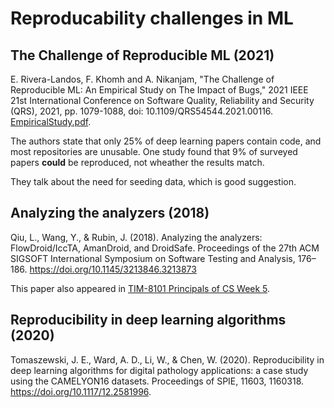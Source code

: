 # Reproducability challenges in ML

## The Challenge of Reproducible ML (2021)

E. Rivera-Landos, F. Khomh and A. Nikanjam, "The Challenge of Reproducible ML: An Empirical Study on The Impact of Bugs," 2021 IEEE 21st International Conference on Software Quality, Reliability and Security (QRS), 2021, pp. 1079-1088, doi: 10.1109/QRS54544.2021.00116. [EmpiricalStudy.pdf](EmpiricalStudy.pdf).

The authors state that only 25% of deep learning papers contain code, and most repositories are unusable. One study found that 9% of surveyed papers **could** be reproduced, not wheather the results match.

They talk about the need for seeding data, which is good suggestion.

## Analyzing the analyzers (2018)

Qiu, L., Wang, Y., & Rubin, J. (2018). Analyzing the analyzers: FlowDroid/IccTA, AmanDroid, and DroidSafe. Proceedings of the 27th ACM SIGSOFT International Symposium on Software Testing and Analysis, 176–186. https://doi.org/10.1145/3213846.3213873

This paper also appeared in [TIM-8101 Principals of CS Week 5](https://github.com/dr-natetorious/TIM-8101-Principals_of_Computer_Science/tree/master/Week5_Conferences).

## Reproducibility in deep learning algorithms (2020)

Tomaszewski, J. E., Ward, A. D., Li, W., & Chen, W. (2020). Reproducibility in deep learning algorithms for digital pathology applications: a case study using the CAMELYON16 datasets. Proceedings of SPIE, 11603, 1160318. https://doi.org/10.1117/12.2581996. 